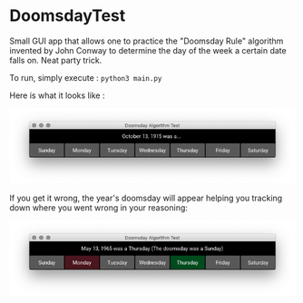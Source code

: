 # DoomsdayTest

Small GUI app that allows one to practice the "Doomsday Rule" algorithm invented by John Conway to determine the day of the week a certain date falls on. Neat party trick.

To run, simply execute : `python3 main.py`

Here is what it looks like :

![alt text](https://github.com/arnaudlheureux/DoomsdayTest/blob/master/success.png)

If you get it wrong, the year's doomsday will appear helping you tracking down where you went wrong in your reasoning:

![alt text](https://github.com/arnaudlheureux/DoomsdayTest/blob/master/fail.png)
